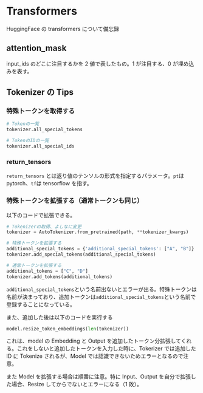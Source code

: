 # Transformers

HuggingFace の transformers について備忘録

## attention_mask

input_ids のどこに注目するかを 2 値で表したもの。1 が注目する、0 が埋め込みを表す。

## Tokenizer の Tips

### 特殊トークンを取得する

```python
# Tokenの一覧
tokenizer.all_special_tokens

# TokenのIDの一覧
tokenizer.all_special_ids
```

### return_tensors

`return_tensors` とは返り値のテンソルの形式を指定するパラメータ。`pt`は pytorch、`tf`は tensorflow を指す。

### 特殊トークンを拡張する（通常トークンも同じ）

以下のコードで拡張できる。

```python
# Tokenizerの取得、よしなに変更
tokenizer = AutoTokenizer.from_pretrained(path, **tokenizer_kwargs)

# 特殊トークンを拡張する
additional_special_tokens = {'additional_special_tokens': ["A", "B"]}
tokenizer.add_special_tokens(additional_special_tokens)

# 通常トークンを拡張する
additional_tokens = ["C", "D"]
tokenizer.add_tokens(additional_tokens)
```

`additional_special_tokens`という名前出ないとエラーが出る。特殊トークンは名前が決まっており、追加トークンは`additional_special_tokens`という名前で登録することになっている。

また、追加した後は以下のコードを実行する

```python
model.resize_token_embeddings(len(tokenizer))
```

これは、model の Embedding と Output を追加したトークン分拡張してくれる。これをしないと追加したトークンを入力した時に、Tokerizer では追加した ID に Tokenize されるが、Model では認識できないためエラーとなるので注意。

また Model を拡張する場合は順番に注意。特に Input、Output を自分で拡張した場合、Resize してからでないとエラーになる（1 敗）。
